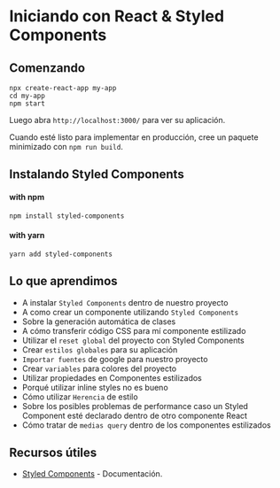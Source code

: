 # Iniciando con React & Styled Components

## Comenzando

```
npx create-react-app my-app
cd my-app
npm start
```

Luego abra `http://localhost:3000/` para ver su aplicación.

Cuando esté listo para implementar en producción, cree un paquete minimizado con `npm run build`.

## Instalando Styled Components

#### with npm
`npm install styled-components`

#### with yarn
`yarn add styled-components`

## Lo que aprendimos

- A instalar `Styled Components` dentro de nuestro proyecto
- A como crear un componente utilizando `Styled Components`
- Sobre la generación automática de clases
- A cómo transferir código CSS para mí componente estilizado
- Utilizar el `reset global` del proyecto con Styled Components
- Crear `estilos globales` para su aplicación
- `Importar fuentes` de google para nuestro proyecto
- Crear `variables` para colores del proyecto
- Utilizar propiedades en Componentes estilizados
- Porqué utilizar inline styles no es bueno
- Cómo utilizar `Herencia` de estilo
- Sobre los posibles problemas de performance caso un Styled Component esté declarado dentro de otro componente React
- Cómo tratar de `medias query` dentro de los componentes estilizados

## Recursos útiles

- [Styled Components](https://styled-components.com) - Documentación.
